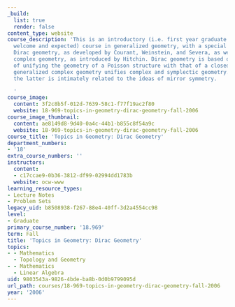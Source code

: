 ```yaml
---
_build:
  list: true
  render: false
content_type: website
course_description: 'This is an introductory (i.e. first year graduate students are
  welcome and expected) course in generalized geometry, with a special emphasis on
  Dirac geometry, as developed by Courant, Weinstein, and Severa, as well as generalized
  complex geometry, as introduced by Hitchin. Dirac geometry is based on the idea
  of unifying the geometry of a Poisson structure with that of a closed 2-form, whereas
  generalized complex geometry unifies complex and symplectic geometry. For this reason,
  the latter is intimately related to the ideas of mirror symmetry.

  '
course_image:
  content: 3f2c8b5f-012d-7639-58c1-f77f19ac2f80
  website: 18-969-topics-in-geometry-dirac-geometry-fall-2006
course_image_thumbnail:
  content: ae8149d8-9d40-0a4c-44b1-b855c8f54a9c
  website: 18-969-topics-in-geometry-dirac-geometry-fall-2006
course_title: 'Topics in Geometry: Dirac Geometry'
department_numbers:
- '18'
extra_course_numbers: ''
instructors:
  content:
  - c17ccae9-0b36-3812-df99-02994dd1783b
  website: ocw-www
learning_resource_types:
- Lecture Notes
- Problem Sets
legacy_uid: b8508938-f267-88e4-40ff-3d2a4554cc98
level:
- Graduate
primary_course_number: '18.969'
term: Fall
title: 'Topics in Geometry: Dirac Geometry'
topics:
- - Mathematics
  - Topology and Geometry
- - Mathematics
  - Linear Algebra
uid: 9803543a-9826-4bde-ba8b-0d0b9799095d
url_path: courses/18-969-topics-in-geometry-dirac-geometry-fall-2006
year: '2006'
---
```

